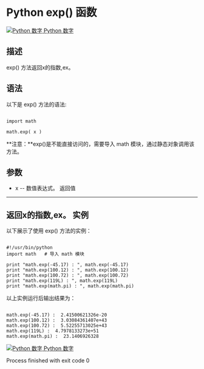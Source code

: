 Python  exp() 函数
================

 [![Python 数字](../images/up.gif)
 Python 数字](python-numbers.html)


  描述
--

 exp() 方法返回x的指数,ex。

  语法
--

 以下是 exp() 方法的语法:

 
```

import math

math.exp( x )

```

 **注意：**exp()是不能直接访问的，需要导入 math 模块，通过静态对象调用该方法。

  参数
--

  *  x -- 数值表达式。 
   返回值
---

 返回x的指数,ex。  实例
--

  以下展示了使用 exp() 方法的实例： 

 
```

#!/usr/bin/python
import math   # 导入 math 模块

print "math.exp(-45.17) : ", math.exp(-45.17)
print "math.exp(100.12) : ", math.exp(100.12)
print "math.exp(100.72) : ", math.exp(100.72)
print "math.exp(119L) : ", math.exp(119L)
print "math.exp(math.pi) : ", math.exp(math.pi)

```

  以上实例运行后输出结果为： 
```

math.exp(-45.17) :  2.41500621326e-20
math.exp(100.12) :  3.03084361407e+43
math.exp(100.72) :  5.52255713025e+43
math.exp(119L) :  4.7978133273e+51
math.exp(math.pi) :  23.1406926328

```

 [![Python 数字](../images/up.gif)
 Python 数字](python-numbers.html)

Process finished with exit code 0
